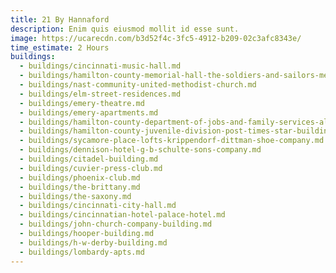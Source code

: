 ```yaml
---
title: 21 By Hannaford
description: Enim quis eiusmod mollit id esse sunt.
image: https://ucarecdn.com/b3d52f4c-3fc5-4912-b209-02c3afc8343e/
time_estimate: 2 Hours
buildings:
  - buildings/cincinnati-music-hall.md
  - buildings/hamilton-county-memorial-hall-the-soldiers-and-sailors-memorial-building.md
  - buildings/nast-community-united-methodist-church.md
  - buildings/elm-street-residences.md
  - buildings/emery-theatre.md
  - buildings/emery-apartments.md
  - buildings/hamilton-county-department-of-jobs-and-family-services-alms-and-doepke-bldg.md
  - buildings/hamilton-county-juvenile-division-post-times-star-building.md
  - buildings/sycamore-place-lofts-krippendorf-dittman-shoe-company.md
  - buildings/dennison-hotel-g-b-schulte-sons-company.md
  - buildings/citadel-building.md
  - buildings/cuvier-press-club.md
  - buildings/phoenix-club.md
  - buildings/the-brittany.md
  - buildings/the-saxony.md
  - buildings/cincinnati-city-hall.md
  - buildings/cincinnatian-hotel-palace-hotel.md
  - buildings/john-church-company-building.md
  - buildings/hooper-building.md
  - buildings/h-w-derby-building.md
  - buildings/lombardy-apts.md
---
```

